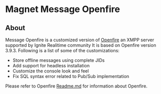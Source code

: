 Magnet Message Openfire
========

About
-----
Message Openfire is a customized version of [Openfire](https://github.com/igniterealtime/Openfire) an XMPP server supported by Ignite Realitime community
It is based on Openfire version 3.9.3. Following is a list of some of the customizations:

- Store offline messages using complete JIDs
- Add support for headless installation
- Customize the console look and feel
- Fix SQL syntax error related to Pub/Sub implementation

Please refer to Openfire [Readme.md](https://github.com/igniterealtime/Openfire/blob/master/README.md) for information about Openfire.
